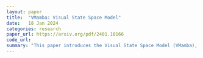 ```yaml
---
layout: paper
title:  "VMamba: Visual State Space Model"
date:   18 Jan 2024
categories: research
paper_url: https://arxiv.org/pdf/2401.10166
code_url: 
summary: "This paper introduces the Visual State Space Model (VMamba), inspired by state space models, to achieve linear complexity while maintaining global receptive fields. The addition of a multi-directional Cross-Scan Module (CSM) addresses direction-sensitivity, allowing effective spatial domain traversal. Extensive tests show VMamba's effectiveness in visual perception tasks, especially at higher resolutions."
---
```


